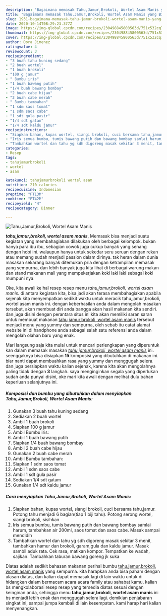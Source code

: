 ```yaml
---
description: "Bagaimana memasak Tahu,Jamur,Brokoli, Wortel Asam Manis yang Bikin Ngiler"
title: "Bagaimana memasak Tahu,Jamur,Brokoli, Wortel Asam Manis yang Bikin Ngiler"
slug: 1931-bagaimana-memasak-tahu-jamur-brokoli-wortel-asam-manis-yang-bikin-ngiler
date: 2020-10-14T08:29:23.377Z
image: https://img-global.cpcdn.com/recipes/230498845800563d/751x532cq70/tahujamurbrokoli-wortel-asam-manis-foto-resep-utama.jpg
thumbnail: https://img-global.cpcdn.com/recipes/230498845800563d/751x532cq70/tahujamurbrokoli-wortel-asam-manis-foto-resep-utama.jpg
cover: https://img-global.cpcdn.com/recipes/230498845800563d/751x532cq70/tahujamurbrokoli-wortel-asam-manis-foto-resep-utama.jpg
author: Dora Jimenez
ratingvalue: 4
reviewcount: 3
recipeingredient:
- "3 buah tahu kuning sedang"
- "2 buah wortel"
- "1 buah brokoli"
- "100 g jamur"
- " Bumbu iris"
- "1 buah bawang putih"
- "1/4 buah bawang bombay"
- "2 buah cabe hijau"
- "2 buah cabe merah"
- " Bumbu tambahan"
- "1 sdm saos tomat"
- "1 sdm saos cabe"
- "1 sdt gula pasir"
- "1/4 sdt gatam"
- "1/4 sdt kaldu jamur"
recipeinstructions:
- "Siapkan bahan, kupas wortel, siangi brokoli, cuci bersama tahu,jamur. Potong tahu menjadi 6 bagian(tiap 1 biji tahu). Potong serong wortel, siangi brokoli, sisihkan"
- "Iris semua bumbu, tumis bawang putih dan bawang bombay samlai harum, tambahkan air 200ml, saos tomat dan saos cabe. Masak sampai mendidih"
- "Tambahkan wortel dan tahu yg sdh digoreng masak sekitar 3 menit, tambahkan hamur dan brokoli, garam,gula dan kaldu jamur. Masak sambil aduk rata. Cek rasa, matikan kompor. Tempatkan ke wadah, sajikan. Tambahkan taburan bawang goreng jk suka"
categories:
- Resep
tags:
- tahujamurbrokoli
- wortel
- asam

katakunci: tahujamurbrokoli wortel asam 
nutrition: 210 calories
recipecuisine: Indonesian
preptime: "PT13M"
cooktime: "PT42M"
recipeyield: "4"
recipecategory: Dinner

---
```



![Tahu,Jamur,Brokoli, Wortel Asam Manis](https://img-global.cpcdn.com/recipes/230498845800563d/751x532cq70/tahujamurbrokoli-wortel-asam-manis-foto-resep-utama.jpg)

<b><i>tahu,jamur,brokoli, wortel asam manis</i></b>, Memasak bisa menjadi suatu kegiatan yang membahagiakan dilakukan oleh berbagai kelompok. bukan hanya para ibu ibu, sebagian cowok juga cukup banyak yang senang dengan hobi ini. walaupun hanya untuk sekedar seru seruan dengan rekan atau memang sudah menjadi passion dalam dirinya. tak heran dalam dunia masakan sekarang banyak ditemukan pria dengan ketrampilan memasak yang sempurna, dan lebih banyak juga kita lihat di berbagai warung makan dan stand makanan mall yang mempekerjakan koki laki laki sebagai koki mumpuni nya.

Oke, kita awali ke hal resep resep menu <i>tahu,jamur,brokoli, wortel asam manis</i>. di antara kegiatan kita, bisa jadi akan terasa membahagiakan apabila sejenak kita menyempatkan sedikit waktu untuk meracik tahu,jamur,brokoli, wortel asam manis ini. dengan keberhasilan anda dalam mengolah masakan tersebut, akan membuat diri anda bangga akan hasil makanan kita sendiri. dan juga disini dengan perantara situs ini kita akan memiliki saran saran untuk membuat makanan <u>tahu,jamur,brokoli, wortel asam manis</u> tersebut menjadi menu yang yummy dan sempurna, oleh sebab itu catat alamat website ini di handphone anda sebagai salah satu referensi anda dalam mengolah olahan baru yang enak.




Mari langsung saja kita mulai untuk mencari perlengkapan yang diperuntuk kan dalam memasak masakan <u><i>tahu,jamur,brokoli, wortel asam manis</i></u> ini. seenggaknya bisa disiapkan <b>15</b> komposisi yang dibutuhkan di makanan ini. biar nanti dapat membuahkan rasa yang yummy dan menggugah selera. dan juga persiapkan waktu kalian sejenak, karena kita akan mengolahnya paling tidak dengan <b>3</b> langkah. saya menginginkan segala yang diperlukan sudah anda punyai disini, oke mari kita awali dengan melihat dulu bahan keperluan selanjutnya ini.

<!--inarticleads1-->

##### Komposisi dan bumbu yang dibutuhkan dalam menyiapkan Tahu,Jamur,Brokoli, Wortel Asam Manis:

1. Gunakan 3 buah tahu kuning sedang
1. Sediakan 2 buah wortel
1. Ambil 1 buah brokoli
1. Siapkan 100 g jamur
1. Ambil  Bumbu iris:
1. Ambil 1 buah bawang putih
1. Siapkan 1/4 buah bawang bombay
1. Ambil 2 buah cabe hijau
1. Gunakan 2 buah cabe merah
1. Ambil  Bumbu tambahan:
1. Siapkan 1 sdm saos tomat
1. Ambil 1 sdm saos cabe
1. Ambil 1 sdt gula pasir
1. Sediakan 1/4 sdt gatam
1. Gunakan 1/4 sdt kaldu jamur




<!--inarticleads2-->

##### Cara menyiapkan Tahu,Jamur,Brokoli, Wortel Asam Manis:

1. Siapkan bahan, kupas wortel, siangi brokoli, cuci bersama tahu,jamur. Potong tahu menjadi 6 bagian(tiap 1 biji tahu). Potong serong wortel, siangi brokoli, sisihkan
1. Iris semua bumbu, tumis bawang putih dan bawang bombay samlai harum, tambahkan air 200ml, saos tomat dan saos cabe. Masak sampai mendidih
1. Tambahkan wortel dan tahu yg sdh digoreng masak sekitar 3 menit, tambahkan hamur dan brokoli, garam,gula dan kaldu jamur. Masak sambil aduk rata. Cek rasa, matikan kompor. Tempatkan ke wadah, sajikan. Tambahkan taburan bawang goreng jk suka




Diatas adalah sedikit bahasan makanan perihal bumbu <u>tahu,jamur,brokoli, wortel asam manis</u> yang sempurna. kita harapkan anda bisa paham dengan ulasan diatas, dan kalian dapat memasak lagi di lain waktu untuk di hidangkan dalam bermacam acara acara family atau sahabat kamu. kalian bs mengkolaborasi resep resep yang tersedia diatas sesuai dengan keinginan anda, sehingga menu <b>tahu,jamur,brokoli, wortel asam manis</b> ini bs menjadi lebih enak dan menggugah selera lagi. demikian penjabaran singkat ini, sampai jumpa kembali di lain kesempatan. kami harap hari kalian menyenangkan.
